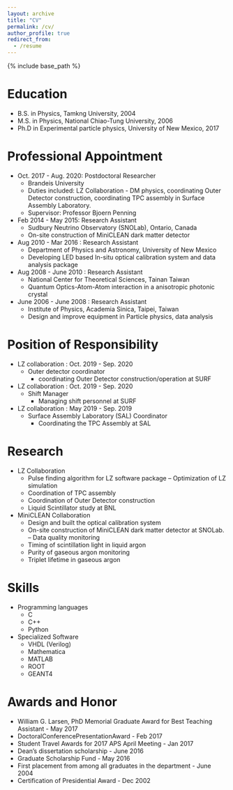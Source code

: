 ```yaml
---
layout: archive
title: "CV"
permalink: /cv/
author_profile: true
redirect_from:
  - /resume
---
```


{% include base_path %}

Education
======
* B.S. in Physics, Tamkng University, 2004
* M.S. in Physics, National Chiao-Tung University, 2006
* Ph.D in Experimental particle physics, University of New Mexico, 2017

Professional Appointment
======
* Oct. 2017 - Aug. 2020: Postdoctoral Researcher 
  * Brandeis University
  * Duties included: LZ Collaboration - DM physics, coordinating Outer Detector construction, coordinating TPC assembly in Surface Assembly Laboratory.
  * Supervisor: Professor Bjoern Penning
* Feb 2014 - May 2015: Research Assistant
  * Sudbury Neutrino Observatory (SNOLab), Ontario, Canada
  * On-site construction of MiniCLEAN dark matter detector
* Aug 2010 - Mar 2016 : Research Assistant
  * Department of Physics and Astronomy, University of New Mexico
  * Developing LED based In-situ optical calibration system and data analysis package
* Aug 2008 - June 2010 : Research Assistant
  * National Center for Theoretical Sciences, Tainan Taiwan
  * Quantum Optics-Atom-Atom interaction in a anisotropic photonic crystal
* June 2006 - June 2008 : Research Assistant
  * Institute of Physics, Academia Sinica, Taipei, Taiwan
  * Design and improve equipment in Particle physics, data analysis

Position of Responsibility
======
  * LZ collaboration : Oct. 2019 - Sep. 2020
    * Outer detector coordinator
      * coordinating Outer Detector construction/operation at SURF
  * LZ collaboration : Oct. 2019 - Sep. 2020  
    * Shift Manager
      * Managing shift personnel at SURF
  * LZ collaboration : May 2019 - Sep. 2019
    * Surface Assembly Laboratory (SAL) Coordinator
      * Coordinating the TPC Assembly at SAL

Research
======
  * LZ Collaboration
    * Pulse finding algorithm for LZ software package – Optimization of LZ simulation
    * Coordination of TPC assembly
    * Coordination of Outer Detector construction
    * Liquid Scintillator study at BNL 
  * MiniCLEAN Collaboration
    * Design and built the optical calibration system
    * On-site construction of MiniCLEAN dark matter detector at SNOLab. – Data quality monitoring
    * Timing of scintillation light in liquid argon
    * Purity of gaseous argon monitoring
    * Triplet lifetime in gaseous argon
    
Skills
======
* Programming languages
  * C
  * C++
  * Python
* Specialized Software
  * VHDL (Verilog)
  * Mathematica
  * MATLAB
  * ROOT
  * GEANT4

Awards and Honor
======
* William G. Larsen, PhD Memorial Graduate Award for Best Teaching Assistant - May 2017
* DoctoralConferencePresentationAward - Feb 2017
* Student Travel Awards for 2017 APS April Meeting - Jan 2017
* Dean’s dissertation scholarship - June 2016
* Graduate Scholarship Fund - May 2016
* First placement from among all graduates in the department - June 2004
* Certification of Presidential Award - Dec 2002
